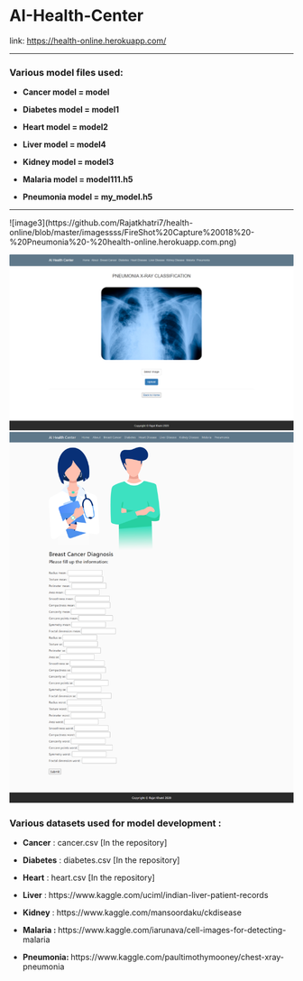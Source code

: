 # AI-Health-Center

link: https://health-online.herokuapp.com/

<hr>

<h3> Various model files used:</h3>
<ul>
<li><p><b>Cancer model = model</b></p></li>
<li><p><b>Diabetes model = model1</b></p></li>
<li><p><b>Heart model = model2</b></p></li>
<li><p><b>Liver model = model4</b></p></li>
<li><p><b>Kidney model = model3</b></p></li>

<li><p><b>Malaria model = model111.h5</b></p></li>
<li><p><b>Pneumonia model = my_model.h5</b></p></li>
</ul>

<hr>
![image3](https://github.com/Rajatkhatri7/health-online/blob/master/imagessss/FireShot%20Capture%20018%20-%20Pneumonia%20-%20health-online.herokuapp.com.png)

![image1](https://github.com/Rajatkhatri7/health-online/blob/master/imagessss/FireShot%20Capture%20014%20-%20Pneumonia%20-%20health-online.herokuapp.com.png)
![image2](https://github.com/Rajatkhatri7/health-online/blob/master/imagessss/FireShot%20Capture%20017%20-%20Pneumonia%20-%20health-online.herokuapp.com.png)
<h3> Various datasets used for model development : </h3>
<ul>
<li><p><b>Cancer</b> : cancer.csv [In the repository]</p></li>
<li><p><b>Diabetes</b> : diabetes.csv [In the repository]</p></li>
<li><p><b>Heart</b> : heart.csv [In the repository]</p></li>
<li><p><b>Liver</b> : https://www.kaggle.com/uciml/indian-liver-patient-records </p></li>
<li><p><b>Kidney</b> : https://www.kaggle.com/mansoordaku/ckdisease </p></li>

<li><p><b>Malaria : </b> https://www.kaggle.com/iarunava/cell-images-for-detecting-malaria </p></li>
<li><p><b>Pneumonia: </b> https://www.kaggle.com/paultimothymooney/chest-xray-pneumonia </p></li>
</ul>

